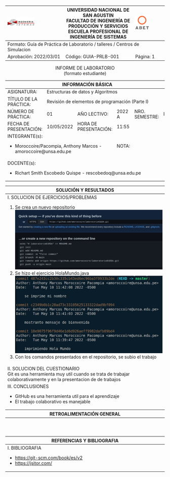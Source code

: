 <div dir="auto" align="center">
    <table>
        <tbody>
            <tr>
                <td>
                    <a rel="noopener noreferrer" href="https://github.com/rescobedoq/pw2/blob/main/epis.png?raw=true"><img src="https://github.com/rescobedoq/pw2/raw/main/epis.png?raw=true" alt="EPIS" style="width: 50%; max-width: 100%;"></a>
                </td>
                <th>
                    <span>UNIVERSIDAD NACIONAL DE SAN AGUSTIN</span><br>
                    <span>FACULTAD DE INGENIERÍA DE PRODUCCIÓN Y SERVICIOS</span><br>
                    <span>ESCUELA PROFESIONAL DE INGENIERÍA DE SISTEMAS</span>
                </th>
                <td>
                    <a target="_blank" rel="noopener noreferrer" href="https://github.com/rescobedoq/pw2/blob/main/abet.png?raw=true"><img src="https://github.com/rescobedoq/pw2/raw/main/abet.png?raw=true" alt="ABET" style="width: 50%; max-width: 100%;"></a>
                </td>
            </tr>
        </tbody>
        <tbody>
            <tr>
                <td colspan="3"><span>Formato</span>: Guía de Práctica de Laboratorio / talleres / Centros de Simulacion</td>
            </tr>
            <tr>
                <td><span>Aprobación</span>: 2022/03/01</td>
                <td><span>Código</span>: GUIA-PRLB-001</td>
                <td><span>Página</span>: 1</td>
            </tr>
        </tbody>
	</table>
</div>

<div dir="auto">
	<div dir="auto" align="center">
        <span>INFORME DE LABORATORIO</span><br>
        <span>(formato estudiante)</span>
	</div>
    <table>
        <tbody>
            <tr>
                <th colspan="6">INFORMACIÓN BÁSICA</th>
            </tr>
        </tbody>
        <tbody>
		    <tr>
			    <td>ASIGNATURA:</td>
			    <td colspan="5">Estructuras de datos y Algoritmos</td>
		    </tr>
		    <tr>
			    <td>TÍTULO DE LA PRÁCTICA:</td>
			    <td colspan="5">Revisión de elementos de programación (Parte I)</td>
		    </tr>
		    <tr>
			    <td>NÚMERO DE PRÁCTICA:</td>
			    <td>01</td>
			    <td>AÑO LECTIVO:</td>
			    <td>2022 A</td>
			    <td>NRO. SEMESTRE:</td>
			    <td>III</td>
		    </tr>
		    <tr>
			    <td>FECHA DE PRESENTACIÓN:</td>
			    <td>10/05/2022</td>
			    <td>HORA DE PRESENTACIÓN:</td>
			    <td colspan="3">11:55</td>
		    </tr>
		    <tr>
			    <td colspan="3">INTEGRANTE(s):
				    <ul dir="auto">
					    <li>Moroccoire/Pacompia, Anthony Marcos - amoroccoire@unsa.edu.pe</li>
				    </ul>
			    </td>
			    <td>NOTA:</td>
			    <td colspan="2"></td>
		    </tr>
		    <tr>
			    <td colspan="6">DOCENTE(s):
				    <ul dir="auto">
					    <li>Richart Smith Escobedo Quispe - rescobedoq@unsa.edu.pe</li>
				    </ul>
			    </td>
		    </tr>
	    </tbody>
    </table>
    <table>
        <tbody>
            <tr>
                <th>SOLUCIÓN Y RESULTADOS</th>
            </tr>
        </tbody>
        <tbody>
            <tr>
                <td>
                    I. SOLUCION DE EJERCICIOS/PROBLEMAS
                    <br>
                    <ol>
                        <li>
                            Se crea un nuevo repositorio<br>
                            <img src="images/captura1.png" alt="Repositorio">
                        </li>
                        <li>
                            Se hizo el ejercicio HolaMundo.java<br>
                            <img src="images/captura2.png" alt="commits">
                        </li>
                        <li>
                            Con los comandos presentados en el repositorio,
                            se subio el trabajo
                        </li>
                    </ol>
                </td>
            </tr>
            <tr>
                <td>
                    II. SOLUCION DEL CUESTIONARIO<br>
                    Git es una herramienta muy util cuando se trata de trabajar
                    colaborativamente y en la presentacion de de trabajos
                </td>
            </tr>
            <tr>
                <td>
                    III. CONCLUSIONES
                    <ul dir="auto">
                        <li>GitHub es una herramienta util para el aprendizaje</li>
                        <li>El trabajo colaborativo es manejable</li>
                    </ul>
                </td>
            </tr>
        </tbody>
        <tbody>
            <tr>
                <th>RETROALIMENTACIÓN GENERAL</th>
            </tr>
        </tbody>
        <tbody>
            <tr>
                <th><br><br><br></th>
            </tr>
        </tbody>
        <tbody>
            <tr>
                <th>REFERENCIAS Y BIBLIOGRAFIA</th>
            </tr>
        </tbody>
        <tbody>
            <tr>
                <td>
                    I. BIBLIOGRAFIA
                    <ul dir="auto">
                        <li>
                            <a href="https://git-scm.com/book/es/v2" rel="nofollow">https://git-scm.com/book/es/v2</a>
                        </li>
                        <li>
                            <a href="https://jsitor.com/" rel="nofollow">https://jsitor.com/</a>
                        </li>
                    </ul>
                </td>
            </tr>
        </tbody>
    </table>
</div>

